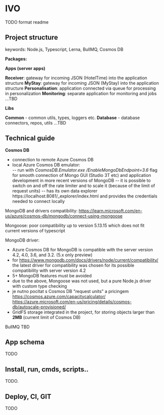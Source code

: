 # IVO

TODO format readme

## Project structure
keywords: Node.js, Typescript, Lerna, BullMQ, Cosmos DB

**Packages:**

**Apps (server apps)**

**Receiver**: gateway for incoming JSON (HotelTime) into the application structure
**MyStay**:  gateway for incoming JSON (MyStay) into the application structure
**Personalisation**: application connected via queue for processing in personalization
**Monitoring**: separate application for monitoring and jobs
...TBD

**Libs**

**Common** - common utils, types, loggers etc.
**Database** - database connectors, repos, utils
...TBD

## Technical guide

**Cosmos DB** 

 - connection to remote Azure Cosmos DB 
 -  local Azure Cosmos DB emulator:  
 -- run with *CosmosDB.Emulator.exe /EnableMongoDbEndpoint=3.6* flag for smooth connection of Mongo GUI (Studio 3T etc) and application development in more recent versions of MongoDB
 -- it is possible to switch on and off the rate limiter and to scale it (because of the limit of request units)
 -- has its own data explorer  https://localhost:8081/_explorer/index.html and provides the credentials needed to connect locally

MongoDB and drivers compatibility:
https://learn.microsoft.com/en-us/azure/cosmos-db/mongodb/connect-using-mongoose

Mongoose: poor compatibility up to version 5.13.15 which does not fit current versions of typescript

MongoDB driver: 

 - Azure Cosmos DB for MongoDB is compatible with the server version 4.2, 4.0, 3.6, and 3.2. (5.x only preview)
 -  for https://www.mongodb.com/docs/drivers/node/current/compatibility/ the latest driver for compatibility was chosen for its possible compatibility with server version 4.2
 - 5+ MongoDB features must be avoided
 - due to the above, Mongoose was not used, but a pure Node.js driver with custom type checking
 - je nutno pocitat s Cosmos DB "request units" a pricingem  https://cosmos.azure.com/capacitycalculator/  https://azure.microsoft.com/en-us/pricing/details/cosmos-db/autoscale-provisioned/
 - GridFS storage integrated in the project, for storing objects larger than **2MB** (current limit of Cosmos DB)

BullMQ
TBD

## App schema
TODO

## Install, run, cmds, scripts..

TODO.

## Deploy, CI, GIT

TODO



